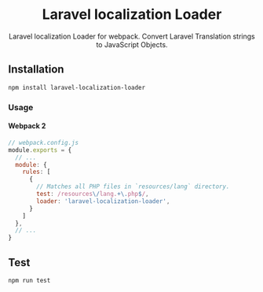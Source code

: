 <h1 align="center">Laravel localization Loader</h1>
<p align="center">Laravel localization Loader for webpack. Convert Laravel Translation strings to JavaScript Objects.</p>

## Installation

```shell
npm install laravel-localization-loader
```

### Usage

#### Webpack 2

```js
// webpack.config.js
module.exports = {
  // ...
  module: {
    rules: [
      {
        // Matches all PHP files in `resources/lang` directory.
        test: /resources\/lang.+\.php$/,
        loader: 'laravel-localization-loader',
      }
    ]
  },
  // ...
}
```
## Test

```shell
npm run test
```
